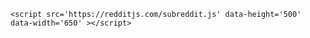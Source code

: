 <html>
<body style="background: #fffff;">

    <script src='https://redditjs.com/subreddit.js' data-height='500' data-width='650' ></script>
</body>
</html>
